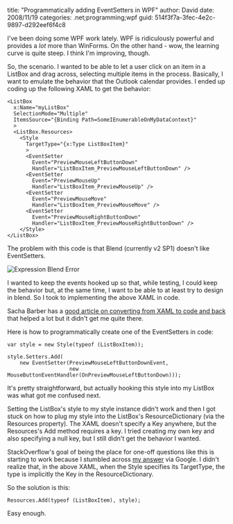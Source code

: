 
title: "Programmatically adding EventSetters in WPF"
author: David
date: 2008/11/19
categories: .net;programming;wpf
guid: 514f3f7a-3fec-4e2c-9897-d292eef6f4c8

I've been doing some WPF work lately. WPF is ridiculously powerful and provides a *lot* more than WinForms. On the other hand - wow, the learning curve is quite steep. I think I'm improving, though.

So, the scenario. I wanted to be able to let a user click on an item in a ListBox and drag across, selecting multiple items in the process. Basically, I want to emulate the behavior that the Outlook calendar provides. 
I ended up coding up the following XAML to get the behavior:

    <ListBox
      x:Name="myListBox"
      SelectionMode="Multiple"
      ItemsSource="{Binding Path=SomeIEnumerableOnMyDataContext}"
      >
      <ListBox.Resources>
        <Style
          TargetType="{x:Type ListBoxItem}"
          >
          <EventSetter
            Event="PreviewMouseLeftButtonDown"
            Handler="ListBoxItem_PreviewMouseLeftButtonDown" />
          <EventSetter
            Event="PreviewMouseUp"
            Handler="ListBoxItem_PreviewMouseUp" />
          <EventSetter
            Event="PreviewMouseMove"
            Handler="ListBoxItem_PreviewMouseMove" />
          <EventSetter
            Event="PreviewMouseRightButtonDown"
            Handler="ListBoxItem_PreviewMouseRightButtonDown" /> 
        </Style>
    </ListBox>

The problem with this code is that Blend (currently v2 SP1) doesn't like EventSetters. 

![Expression Blend Error](https://s3.amazonaws.com/mohundro/blog/WindowsLiveWriter/ProgrammaticallyaddingEventSettersinWPF_A8F8/image_4.png) 

I wanted to keep the events hooked up so that, while testing, I could keep the behavior but, at the same time, I want to be able to at least try to design in blend. So I took to implementing the above XAML in code. 

Sacha Barber has a [good article on converting from XAML to code and back](http://www.codeproject.com/KB/WPF/codeVsXAML.aspx) that helped a lot but it didn't get me quite there.

Here is how to programmatically create one of the EventSetters in code:

    var style = new Style(typeof (ListBoxItem)); 

    style.Setters.Add(
        new EventSetter(PreviewMouseLeftButtonDownEvent,
                        new MouseButtonEventHandler(OnPreviewMouseLeftButtonDown)));

It's pretty straightforward, but actually hooking this style into my ListBox was what got me confused next. 

Setting the ListBox's style to my style instance didn't work and then I got stuck on how to plug my style into the ListBox's ResourceDictionary (via the Resources property). The XAML doesn't specify a Key anywhere, but the Resources's Add method requires a key. I tried creating my own key and also specifying a null key, but I still didn't get the behavior I wanted. 

StackOverflow's goal of being the place for one-off questions like this is starting to work because I stumbled across [my answer](http://stackoverflow.com/questions/141007/creating-a-xaml-resource-from-code-without-a-key) via Google. I didn't realize that, in the above XAML, when the Style specifies its TargetType, the type is implicitly the Key in the ResourceDictionary. 

So the solution is this: 

    Resources.Add(typeof (ListBoxItem), style);

Easy enough.

